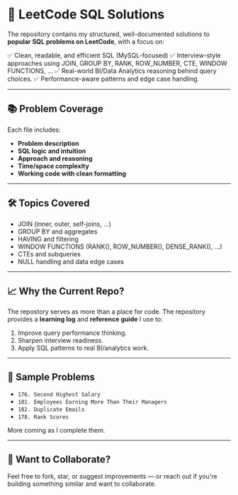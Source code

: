 # 🧠 LeetCode SQL Solutions

The repository contains my structured, well-documented solutions to **popular SQL problems on LeetCode**, with a focus on:

✅ Clean, readable, and efficient SQL (MySQL-focused)
✅ Interview-style approaches using JOIN, GROUP BY, RANK, ROW_NUMBER, CTE, WINDOW FUNCTIONS, ...
✅ Real-world BI/Data Analytics reasoning behind query choices.
✅ Performance-aware patterns and edge case handling.

---

## 📚 Problem Coverage

Each file includes:
- **Problem description**
- **SQL logic and intuition**
- **Approach and reasoning**
- **Time/space complexity**
- **Working code with clean formatting**

---

## 🛠️ Topics Covered

- JOIN (inner, outer, self-joins, ...)
- GROUP BY and aggregates
- HAVING and filtering
- WINDOW FUNCTIONS (RANK(), ROW_NUMBER(), DENSE_RANK(), ...)
- CTEs and subqueries
- NULL handling and data edge cases

---

## 📈 Why the Current Repo?

The repostory serves as more than a place for code.  The repository provides a **learning log** and **reference guide** I use to:
1. Improve query performance thinking.
2. Sharpen interview readiness.
3. Apply SQL patterns to real BI/analytics work.

---

## 🧩 Sample Problems

- `176. Second Highest Salary`
- `181. Employees Earning More Than Their Managers`
- `182. Duplicate Emails`
- `178. Rank Scores`

More coming as I complete them.

---

## 🧠 Want to Collaborate?

Feel free to fork, star, or suggest improvements — or reach out if you're building something similar and want to collaborate.
